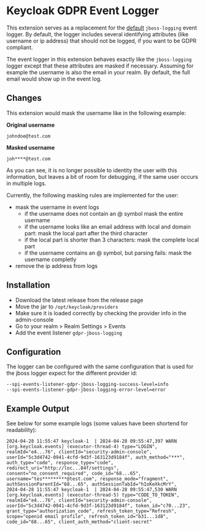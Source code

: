 # Keycloak GDPR Event Logger

This extension serves as a replacement for the 
[default](https://www.keycloak.org/docs/latest/server_admin/#event-listener) 
`jboss-logging` event logger. By default, the logger 
includes several identifying attributes (like username 
or ip address) that should not be logged, if you want 
to be GDPR compliant.

The event logger in this extension behaves exactly 
like the `jboss-logging` logger except that these 
attributes are masked if necessary. Assuming for 
example the username is also the email in your realm. 
By default, the full email would show up in the event 
log. 

## Changes

This extension would mask the username like in the following example:

**Original username**
```
johndoe@test.com
```

**Masked username**
```
joh****@test.com
```

As you can see, it is no longer possible to identity 
the user with this information, but leaves a bit of 
room for debugging, if the same user occurs in 
multiple logs.

Currently, the following masking rules are implemented for the user:

* mask the username in event logs
  * if the username does not contain an @ symbol mask the entire username
  * if the username looks like an email address with local and domain part: mask the local part after the third character
  * if the local part is shorter than 3 characters: mask the complete local part
  * if the username contains an @ symbol, but parsing fails: mask the username completly
* remove the ip address from logs

## Installation

* Download the latest release from the release page
* Move the jar to `/opt/keycloak/providers`
* Make sure it is loaded correctly by checking the provider info in the admin-console
* Go to your realm > Realm Settings > Events
* Add the event listener `gdpr-jboss-logging`

## Configuration

The logger can be configured with the same configuration that is used for the jboss logger expect for the different provider id:

```shell
--spi-events-listener-gdpr-jboss-logging-success-level=info
--spi-events-listener-gdpr-jboss-logging-error-level=error
```

## Example Output

See below for some example logs (some values have been shortend for readability):
```shell
2024-04-28 11:55:47 keycloak-1  | 2024-04-28 09:55:47,397 WARN  [org.keycloak.events] (executor-thread-4) type="LOGIN", realmId="e4...76", clientId="security-admin-console", userId="5c3d4742-0941-4cfd-9d3f-163123d9184f", auth_method="***", auth_type="code", response_type="code", redirect_uri="http://loc...84f/settings", consent="no_consent_required", code_id="68...65", username="tes*********@test.com", response_mode="fragment", authSessionParentId="68...65", authSessionTabId="hIoKeXkcMrY",
2024-04-28 11:55:47 keycloak-1  | 2024-04-28 09:55:47,530 WARN  [org.keycloak.events] (executor-thread-5) type="CODE_TO_TOKEN", realmId="e4...76", clientId="security-admin-console", userId="5c3d4742-0941-4cfd-9d3f-163123d9184f", token_id="c70...23", grant_type="authorization_code", refresh_token_type="Refresh", scope="openid email profile", refresh_token_id="b31...1d8", code_id="68...65", client_auth_method="client-secret"
```
